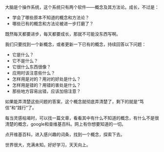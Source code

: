 大脑是个操作系统，这个系统只有两个软件——概念及其方法论。成长，不过是：

- 学会了哪些原本不知道的概念和方法论？
- 哪些已有的概念和方法论被进一步打磨了？

既然每天都要进步，每天都要成长，那就不可能没东西写啊。

我们只要找到一个新概念，或者更新一下已有的概念，持续回答以下问题：

- 它是什么？
- 它不是什么？
- 它很什么东西很像？
- 应用时该注意些什么？
- 怎样用是对的？用对的好处是什么？
- 怎样用是错的？用错的害处是什么？
- 那些地方容易出错，应该加倍注意？

如果能弄清楚这些问题的答案，这个概念就彻底弄清楚了，剩下的就是“笃信”和“践行”了。

每当灵感枯竭时，可以找一篇文章，看看其中有什么不知道的概念，有什么不是很清楚的概念，google和查维基百科。网上有你想要知道的一切。

点开维基百科，进入感兴趣的词条，找到一个概念，探索下去。

世界很大，充满未知。好好学习，天天向上。
